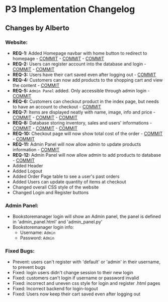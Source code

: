 # P3 Implementation Changelog

## **Changes by Alberto**
### Website:

- **REQ-1:** Added Homepage navbar with home button to redirect to homepage - [COMMIT](https://github.com/olivialba/onlineStoreTemplate/commit/18caea8cbcf944fd41e9b9a98fd1623d5565908e) - [COMMIT](https://github.com/olivialba/onlineStoreTemplate/commit/370521892db1ca19dc27f95c0b657920d2da17db) - [COMMIT](https://github.com/olivialba/onlineStoreTemplate/commit/0208311f4df315586c961a88ccda8a430d727032)
- **REQ-2:** Users can register account into the database and login - [COMMIT](https://github.com/olivialba/onlineStoreTemplate/commit/9072eacd0b405eebb15afbdb7c6357a643ff2616) - [COMMIT](https://github.com/olivialba/onlineStoreTemplate/commit/9072eacd0b405eebb15afbdb7c6357a643ff2616)
- **REQ-3:** Users have their cart saved even after logging out - [COMMIT](https://github.com/olivialba/onlineStoreTemplate/commit/1d6dc85768a670a6f7f3af8e7404e2b336209318)
- **REQ-4:** Customers can now add products to the shopping cart and view the content - [COMMIT](https://github.com/olivialba/onlineStoreTemplate/commit/238ba64e30c9bc58f8ff03d8792e8e08b91e144f)
- **REQ-5:** `Admin Panel` added. Only accessible through admin login - [COMMIT](https://github.com/olivialba/onlineStoreTemplate/commit/7696795c4466f83ee2be3e97e6510c5d14c7202d)
- **REQ-6:** Customers can checkout product in the index page, but needs to have an account to checkout - [COMMIT](https://github.com/olivialba/onlineStoreTemplate/commit/b96975418ae36ef286ce214c9c54ddfb7066cafc)
- **REQ-7:** Items are displayed neatly with name, image, info and price - [COMMIT](https://github.com/olivialba/onlineStoreTemplate/commit/a9f203fced50599f64ee3ad2aa8e51ccc65529a1) - [COMMIT](https://github.com/olivialba/onlineStoreTemplate/commit/441ed3288de037ea8bcedc3eafb43a85aafa807f) - [COMMIT](https://github.com/olivialba/onlineStoreTemplate/commit/441ed3288de037ea8bcedc3eafb43a85aafa807f)
- **REQ-8:** Database storing inventory, sales and users' informations - [COMMIT](https://github.com/olivialba/onlineStoreTemplate/commit/545671b11dc075284acd5c714f931c56a2249de1) - [COMMIT](https://github.com/olivialba/onlineStoreTemplate/commit/a9f203fced50599f64ee3ad2aa8e51ccc65529a1) - [COMMIT](https://github.com/olivialba/onlineStoreTemplate/commit/0a0933441cafe76ac1258b12cb1671568431b363)
- **REQ-10:** Checkout page will now show total cost of the order - [COMMIT](https://github.com/olivialba/onlineStoreTemplate/commit/238ba64e30c9bc58f8ff03d8792e8e08b91e144f) - [COMMIT](https://github.com/olivialba/onlineStoreTemplate/commit/b76f8b0f67809ad985299cf0dce4e4e627a1d05f)
- **REQ-11:** Admin Panel will now allow admin to update products information - [COMMIT](https://github.com/olivialba/onlineStoreTemplate/commit/07e4b425f239c1ac5c1d221a535feda6e2512cfc)
- **REQ-12:** Admin Panel will now allow admin to add products to database  - [COMMIT](https://github.com/olivialba/onlineStoreTemplate/commit/7696795c4466f83ee2be3e97e6510c5d14c7202d)
- Added Header
- Added Logout
- Added Order Page table to see a user's past orders
- Added Users can update quantity of items at checkout
- Changed overall CSS style of the website
- Changed Login and Register buttons

### Admin Panel:
- Bookstoremanager login will show an Admin panel, the panel is defined in 'admin_panel.html' and 'admin_panel.py'
- Bookstoremanager login info: 
  - Username: `Admin`
  - Password: `Admin`

### Fixed Bugs:
- Prevent: users can't register with 'default' or 'admin' in their username, to prevent bugs
- Fixed: login users didn't change session to their new login
- Fixed: customers can't login if username or password invalid
- Fixed: incorrect and uneven css style for login and register .html pages
- Fixed: Incorrect backend for login-logout
- Fixed: Users now keep their cart saved even after logging out
